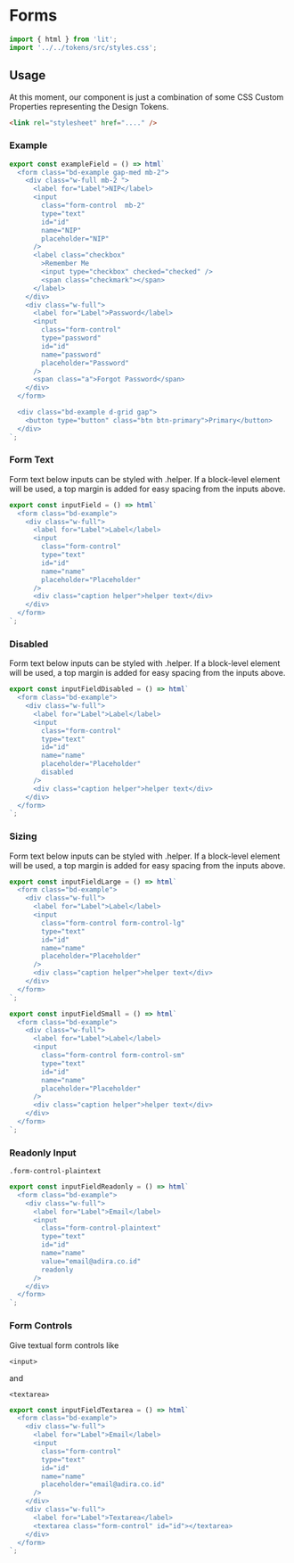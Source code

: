 # Forms

```js script
import { html } from 'lit';
import '../../tokens/src/styles.css';
```

## Usage

At this moment, our component is just a combination of some CSS Custom Properties representing the Design Tokens.

```html
<link rel="stylesheet" href="...." />
```

### Example

```js preview-story
export const exampleField = () => html`
  <form class="bd-example gap-med mb-2">
    <div class="w-full mb-2 ">
      <label for="Label">NIP</label>
      <input
        class="form-control  mb-2"
        type="text"
        id="id"
        name="NIP"
        placeholder="NIP"
      />
      <label class="checkbox"
        >Remember Me
        <input type="checkbox" checked="checked" />
        <span class="checkmark"></span>
      </label>
    </div>
    <div class="w-full">
      <label for="Label">Password</label>
      <input
        class="form-control"
        type="password"
        id="id"
        name="password"
        placeholder="Password"
      />
      <span class="a">Forgot Password</span>
    </div>
  </form>

  <div class="bd-example d-grid gap">
    <button type="button" class="btn btn-primary">Primary</button>
  </div>
`;
```

### Form Text

Form text below inputs can be styled with .helper. If a block-level element will be used, a top margin is added for easy spacing from the inputs above.

```js preview-story
export const inputField = () => html`
  <form class="bd-example">
    <div class="w-full">
      <label for="Label">Label</label>
      <input
        class="form-control"
        type="text"
        id="id"
        name="name"
        placeholder="Placeholder"
      />
      <div class="caption helper">helper text</div>
    </div>
  </form>
`;
```

### Disabled

Form text below inputs can be styled with .helper. If a block-level element will be used, a top margin is added for easy spacing from the inputs above.

```js preview-story
export const inputFieldDisabled = () => html`
  <form class="bd-example">
    <div class="w-full">
      <label for="Label">Label</label>
      <input
        class="form-control"
        type="text"
        id="id"
        name="name"
        placeholder="Placeholder"
        disabled
      />
      <div class="caption helper">helper text</div>
    </div>
  </form>
`;
```

### Sizing

Form text below inputs can be styled with .helper. If a block-level element will be used, a top margin is added for easy spacing from the inputs above.

```js preview-story
export const inputFieldLarge = () => html`
  <form class="bd-example">
    <div class="w-full">
      <label for="Label">Label</label>
      <input
        class="form-control form-control-lg"
        type="text"
        id="id"
        name="name"
        placeholder="Placeholder"
      />
      <div class="caption helper">helper text</div>
    </div>
  </form>
`;
```

```js preview-story
export const inputFieldSmall = () => html`
  <form class="bd-example">
    <div class="w-full">
      <label for="Label">Label</label>
      <input
        class="form-control form-control-sm"
        type="text"
        id="id"
        name="name"
        placeholder="Placeholder"
      />
      <div class="caption helper">helper text</div>
    </div>
  </form>
`;
```

### Readonly Input

```
.form-control-plaintext
```

```js preview-story
export const inputFieldReadonly = () => html`
  <form class="bd-example">
    <div class="w-full">
      <label for="Label">Email</label>
      <input
        class="form-control-plaintext"
        type="text"
        id="id"
        name="name"
        value="email@adira.co.id"
        readonly
      />
    </div>
  </form>
`;
```

### Form Controls

Give textual form controls like

```
<input>
```

and

```
<textarea>
```

```js preview-story
export const inputFieldTextarea = () => html`
  <form class="bd-example">
    <div class="w-full">
      <label for="Label">Email</label>
      <input
        class="form-control"
        type="text"
        id="id"
        name="name"
        placeholder="email@adira.co.id"
      />
    </div>
    <div class="w-full">
      <label for="Label">Textarea</label>
      <textarea class="form-control" id="id"></textarea>
    </div>
  </form>
`;
```
